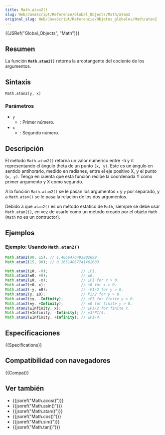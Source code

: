 ```yaml
---
title: Math.atan2()
slug: Web/JavaScript/Reference/Global_Objects/Math/atan2
original_slug: Web/JavaScript/Referencia/Objetos_globales/Math/atan2
---
```


{{JSRef("Global_Objects", "Math")}}

## Resumen

La función **`Math.atan2()`** retorna la arcotangente del cociente de los argumentos.

## Sintaxis

```
Math.atan2(y, x)
```

### Parámetros

- `y`
  - : Primer número.
- `x`
  - : Segundo número.

## Descripción

El método `Math.atan2()` retorna un valor númerico entre -π y π representando el ángulo theta de un punto `(x, y)`. Este es un ángulo en sentido antihorario, medido en radianes, entre el eje positivo X, y el punto (`x, y)`. Tenga en cuenta que esta función recibe la coordenada Y como primer argumento y X como segundo.

A la función `Math.atan2()` se le pasan los argumentos `x` y `y` por separado, y a `Math.atan()` se le pasa la relación de los dos argumentos.

Debido a que `atan2()` es un método estatico de `Math`, siempre se debe usar `Math.atan2()`, en vez de usarlo como un método creado por el objeto `Math` (`Math` no es un contructor).

## Ejemplos

### Ejemplo: Usando `Math.atan2()`

```js
Math.atan2(90, 15); // 1.4056476493802699
Math.atan2(15, 90); // 0.16514867741462683

Math.atan2(±0, -0);               // ±PI.
Math.atan2(±0, +0);               // ±0.
Math.atan2(±0, -x);               // ±PI for x > 0.
Math.atan2(±0, x);                // ±0 for x > 0.
Math.atan2(-y, ±0);               // -PI/2 for y > 0.
Math.atan2(y, ±0);                // PI/2 for y > 0.
Math.atan2(±y, -Infinity);        // ±PI for finite y > 0.
Math.atan2(±y, +Infinity);        // ±0 for finite y > 0.
Math.atan2(±Infinity, x);         // ±PI/2 for finite x.
Math.atan2(±Infinity, -Infinity); // ±3*PI/4.
Math.atan2(±Infinity, +Infinity); // ±PI/4.
```

## Especificaciones

{{Specifications}}

## Compatibilidad con navegadores

{{Compat}}

## Ver también

- {{jsxref("Math.acos()")}}
- {{jsxref("Math.asin()")}}
- {{jsxref("Math.atan()")}}
- {{jsxref("Math.cos()")}}
- {{jsxref("Math.sin()")}}
- {{jsxref("Math.tan()")}}

